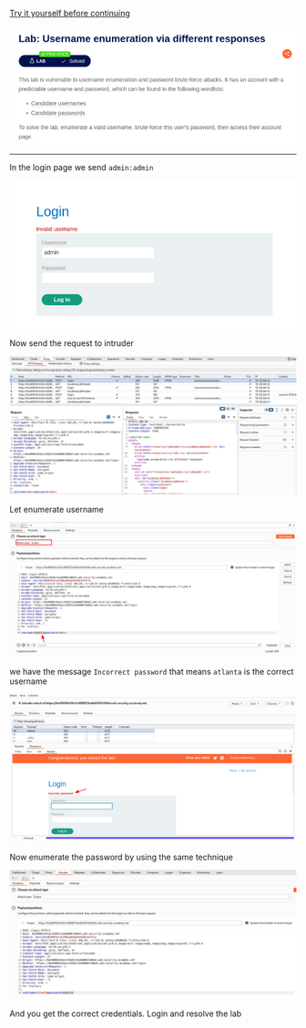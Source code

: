 [Try it yourself before continuing](https://portswigger.net/web-security/authentication/password-based/lab-username-enumeration-via-different-responses)

![](./Images/Pasted%20image%2020241223050801.png)

---
In the login page we send `admin:admin`

![](./Images/Pasted%20image%2020241223050920.png)

Now send the request to intruder

![](./Images/Pasted%20image%2020241223051722.png)

Let enumerate username

![](./Images/Pasted%20image%2020241223051635.png)

we have the message `Incorrect password` that means `atlanta` is the correct username 

![](./Images/Pasted%20image%2020241223051528.png)

Now enumerate the password by using the same technique

![](./Images/Pasted%20image%2020241223051942.png)

And you get the correct credentials. Login and resolve the lab

